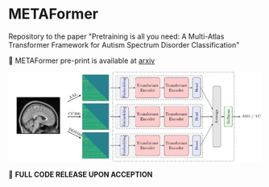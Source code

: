 # METAFormer
Repository to the paper "Pretraining is all you need: A Multi-Atlas Transformer Framework for Autism Spectrum Disorder Classification"

:pushpin: METAFormer pre-print is available at [arxiv](https://arxiv.org/abs/2307.01759)

![METAFormer](assets/metaformer_arch.png)

:pushpin: **FULL CODE RELEASE UPON ACCEPTION**
